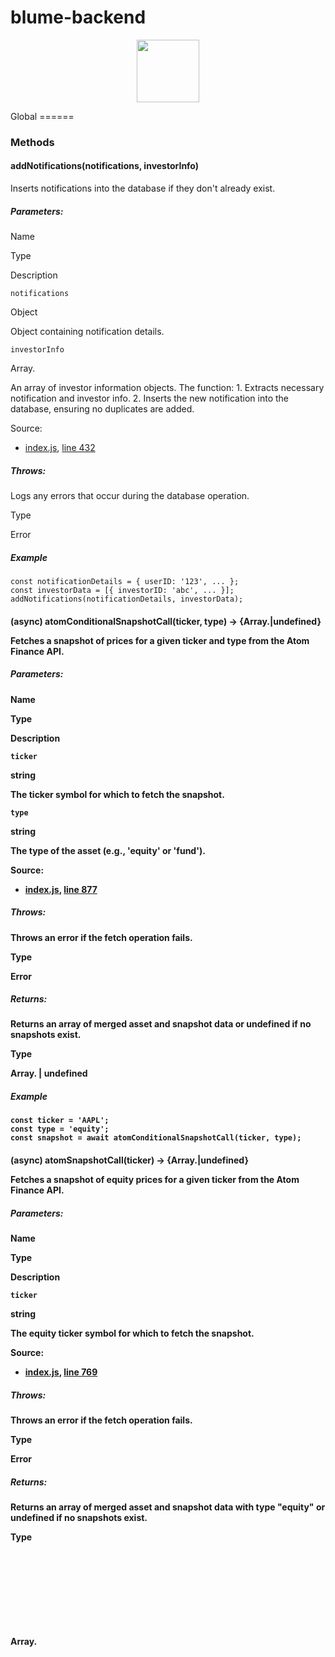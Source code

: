 # blume-backend
<p align="center">
  <img src="/assets/blumeicon.png" height=100>

</p>
Global
======

### Methods

#### addNotifications(notifications, investorInfo)

Inserts notifications into the database if they don't already exist.

##### Parameters:

Name

Type

Description

`notifications`

Object

Object containing notification details.

`investorInfo`

Array.<Object>

An array of investor information objects. The function: 1. Extracts necessary notification and investor info. 2. Inserts the new notification into the database, ensuring no duplicates are added.

Source:

*   [index.js](index.js.html), [line 432](index.js.html#line432)

##### Throws:

Logs any errors that occur during the database operation.

Type

Error

##### Example

    const notificationDetails = { userID: '123', ... };
    const investorData = [{ investorID: 'abc', ... }];
    addNotifications(notificationDetails, investorData);

#### (async) atomConditionalSnapshotCall(ticker, type) → {Array.<Object>|undefined}

Fetches a snapshot of prices for a given ticker and type from the Atom Finance API.

##### Parameters:

Name

Type

Description

`ticker`

string

The ticker symbol for which to fetch the snapshot.

`type`

string

The type of the asset (e.g., 'equity' or 'fund').

Source:

*   [index.js](index.js.html), [line 877](index.js.html#line877)

##### Throws:

Throws an error if the fetch operation fails.

Type

Error

##### Returns:

Returns an array of merged asset and snapshot data or undefined if no snapshots exist.

Type

Array.<Object> | undefined

##### Example

    const ticker = 'AAPL';
    const type = 'equity';
    const snapshot = await atomConditionalSnapshotCall(ticker, type);

#### (async) atomSnapshotCall(ticker) → {Array.<Object>|undefined}

Fetches a snapshot of equity prices for a given ticker from the Atom Finance API.

##### Parameters:

Name

Type

Description

`ticker`

string

The equity ticker symbol for which to fetch the snapshot.

Source:

*   [index.js](index.js.html), [line 769](index.js.html#line769)

##### Throws:

Throws an error if the fetch operation fails.

Type

Error

##### Returns:

Returns an array of merged asset and snapshot data with type "equity" or undefined if no snapshots exist.

Type

Array.<Object> | undefined

##### Example

    const ticker = 'AAPL';
    const snapshot = await atomSnapshotCall(ticker);

#### (async) atomSnapshotCallFund(ticker) → {Array.<Object>|undefined}

Fetches a snapshot of fund prices for a given ticker from the Atom Finance API.

##### Parameters:

Name

Type

Description

`ticker`

string

The fund ticker symbol for which to fetch the snapshot.

Source:

*   [index.js](index.js.html), [line 812](index.js.html#line812)

##### Throws:

Throws an error if the fetch operation fails.

Type

Error

##### Returns:

Returns an array of merged asset and snapshot data with type "fund" or undefined if no snapshots exist.

Type

Array.<Object> | undefined

##### Example

    const ticker = 'VFINX';
    const snapshot = await atomSnapshotCallFund(ticker);

#### (async) getAllBalances(token, investorID) → {void}

Retrieves all balances for a given investor and inserts ROI and other information into a database. this function calculates the investors entire ROI by finding the ROI of each holding by using this algo " ROI: (i.institution\_price - (i.cost\_basis/i.quantity)) \* i.quantity "

##### Parameters:

Name

Type

Description

`token`

string

The access token used for API authentication.

`investorID`

string

The unique ID of the investor for whom to retrieve balances.

Source:

*   [index.js](index.js.html), [line 1644](index.js.html#line1644)

##### Throws:

Will throw an error if the API request or database operations fail.

Type

Error

##### Returns:

This function does not have a return value; its results are stored in a database.

Type

void

#### (async) getAtomNews(ticker, type) → {Array.<Object>|undefined}

Fetches news feed for a specific ticker from the Atom Finance API.

##### Parameters:

Name

Type

Description

`ticker`

string

The ticker symbol for which to fetch the news.

`type`

string

The type of the asset (e.g., 'equity' or 'fund').

Source:

*   [index.js](index.js.html), [line 925](index.js.html#line925)

##### Throws:

Throws an error if the fetch operation fails.

Type

Error

##### Returns:

Returns an array of news data or undefined if no news is found.

Type

Array.<Object> | undefined

##### Example

    const ticker = 'AAPL';
    const type = 'equity';
    const newsData = await getAtomNews(ticker, type);

#### (async) getInvestorNotificationInfo(itemID) → {Promise.<Array.<Object>>}

Retrieves notification information for a specified investor from the database.

##### Parameters:

Name

Type

Description

`itemID`

string | number

The account ID of the investor to retrieve information for.

Source:

*   [index.js](index.js.html), [line 325](index.js.html#line325)

##### Throws:

Throws an error if there's an issue with the database query or mapping the result.

Type

Error

##### Returns:

A promise that resolves with an array of investor information objects. Each object contains the investor's ID, access token, first name, last name, and photo.

Type

Promise.<Array.<Object>>

##### Example

    const investorInfo = await getInvestorNotificationInfo('12345');
    console.log(investorInfo[0].firstName);  // Outputs the first name of the investor

#### (async) getRecentTransactions(investorInfo)

Fetches and processes recent investment transactions for a given investor.

##### Parameters:

Name

Type

Description

`investorInfo`

Array.<Object>

An array of investor information objects. Each object should contain the access token for the investor.

##### Properties:

Name

Type

Description

`investorInfo.token`

string

The access token for the investor. The function performs the following steps: 1. Retrieves investment transactions for the investor from the last 50 days. 2. Merges the retrieved transactions with their corresponding securities data. 3. Retrieves investor subscription information. 4. Merges subscription data with transactions and securities data. 5. Processes and adds notifications based on the merged data.

Source:

*   [index.js](index.js.html), [line 377](index.js.html#line377)

##### Throws:

Logs any errors that occur during data fetching or processing.

Type

Error

##### Example

    const investorData = [{ token: 'abc123' }];
    await getRecentTransactions(investorData);

#### (async) getRelatedAtomNews(tickers, type) → {Array.<Object>|undefined}

Fetches news feed for multiple tickers from the Atom Finance API.

##### Parameters:

Name

Type

Description

`tickers`

Array.<string>

An array of ticker symbols for which to fetch the news.

`type`

string

The type of the asset (e.g., 'equity' or 'fund').

Source:

*   [index.js](index.js.html), [line 987](index.js.html#line987)

##### Throws:

Throws an error if the fetch operation fails.

Type

Error

##### Returns:

Returns an array of news data or undefined if no news is found.

Type

Array.<Object> | undefined

##### Example

    const tickers = ['AAPL', 'GOOGL'];
    const type = 'equity';
    const newsData = await getRelatedAtomNews(tickers, type);

#### (async) getTopAtomNews(ticker, type) → {Array.<Object>|undefined}

Fetches top news from the Atom Finance API.

##### Parameters:

Name

Type

Description

`ticker`

string

The ticker symbol for which to fetch the news (currently unused in the function but kept for consistency).

`type`

string

The type of the asset (e.g., 'equity' or 'fund'). Currently unused in the function but kept for consistency.

Source:

*   [index.js](index.js.html), [line 1049](index.js.html#line1049)

##### Throws:

Throws an error if the fetch operation fails.

Type

Error

##### Returns:

Returns an array of top news data or undefined if no news is found.

Type

Array.<Object> | undefined

##### Example

    const ticker = 'AAPL';
    const type = 'equity';
    const topNewsData = await getTopAtomNews(ticker, type);

#### mergeByIdNotifications(a1, a2) → {Array.<Object>}

Merges two arrays based on the \`security\_id\` property.

##### Parameters:

Name

Type

Description

`a1`

Array.<Object>

First array containing transaction details.

`a2`

Array.<Object>

Second array containing securities data.

Source:

*   [index.js](index.js.html), [line 494](index.js.html#line494)

##### Returns:

A merged array where each object combines matching data from both input arrays.

Type

Array.<Object>

##### Example

    const transactions = [{ security_id: '1', ... }];
    const securities = [{ security_id: '1', name: 'StockA', ... }];
    const merged = mergeByIdNotifications(transactions, securities);

#### (async) timedBalances() → {Promise.<void>}

Retrieves balances for all investors at a certain point in time. Creates an array of all the investors and their plaid credentials then maps through them and for each will calculate their current ROI and then add that to the table investor\_balance\_history

Source:

*   [index.js](index.js.html), [line 1625](index.js.html#line1625)

##### Throws:

Will throw an error if retrieving subscriptions, investors, or balances fails.

Type

Error

##### Returns:

This function does not have a return value; its results are logged to the console.

Type

Promise.<void>

[Home](index.html)
------------------

### Global

*   [addNotifications](global.html#addNotifications)
*   [atomConditionalSnapshotCall](global.html#atomConditionalSnapshotCall)
*   [atomSnapshotCall](global.html#atomSnapshotCall)
*   [atomSnapshotCallFund](global.html#atomSnapshotCallFund)
*   [getAllBalances](global.html#getAllBalances)
*   [getAtomNews](global.html#getAtomNews)
*   [getInvestorNotificationInfo](global.html#getInvestorNotificationInfo)
*   [getRecentTransactions](global.html#getRecentTransactions)
*   [getRelatedAtomNews](global.html#getRelatedAtomNews)
*   [getTopAtomNews](global.html#getTopAtomNews)
*   [mergeByIdNotifications](global.html#mergeByIdNotifications)
*   [timedBalances](global.html#timedBalances)

  

Documentation generated by [JSDoc 4.0.2](https://github.com/jsdoc/jsdoc) on Mon Jan 08 2024 09:51:23 GMT-0500 (Eastern Standard Time)

prettyPrint();